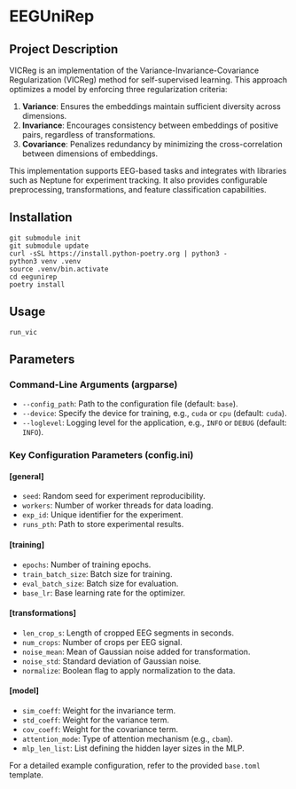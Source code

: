 # EEGUniRep


## Project Description

VICReg is an implementation of the Variance-Invariance-Covariance Regularization (VICReg) method for self-supervised learning. This approach optimizes a model by enforcing three regularization criteria:

1. **Variance**: Ensures the embeddings maintain sufficient diversity across dimensions.
2. **Invariance**: Encourages consistency between embeddings of positive pairs, regardless of transformations.
3. **Covariance**: Penalizes redundancy by minimizing the cross-correlation between dimensions of embeddings.

This implementation supports EEG-based tasks and integrates with libraries such as Neptune for experiment tracking. It also provides configurable preprocessing, transformations, and feature classification capabilities.

## Installation
```
git submodule init
git submodule update
curl -sSL https://install.python-poetry.org | python3 -
python3 venv .venv
source .venv/bin.activate
cd eegunirep
poetry install
```

## Usage
```
run_vic
```

## Parameters

### Command-Line Arguments (argparse)

- `--config_path`: Path to the configuration file (default: `base`).
- `--device`: Specify the device for training, e.g., `cuda` or `cpu` (default: `cuda`).
- `--loglevel`: Logging level for the application, e.g., `INFO` or `DEBUG` (default: `INFO`).

### Key Configuration Parameters (config.ini)

#### [general]
- `seed`: Random seed for experiment reproducibility.
- `workers`: Number of worker threads for data loading.
- `exp_id`: Unique identifier for the experiment.
- `runs_pth`: Path to store experimental results.

#### [training]
- `epochs`: Number of training epochs.
- `train_batch_size`: Batch size for training.
- `eval_batch_size`: Batch size for evaluation.
- `base_lr`: Base learning rate for the optimizer.

#### [transformations]
- `len_crop_s`: Length of cropped EEG segments in seconds.
- `num_crops`: Number of crops per EEG signal.
- `noise_mean`: Mean of Gaussian noise added for transformation.
- `noise_std`: Standard deviation of Gaussian noise.
- `normalize`: Boolean flag to apply normalization to the data.

#### [model]
- `sim_coeff`: Weight for the invariance term.
- `std_coeff`: Weight for the variance term.
- `cov_coeff`: Weight for the covariance term.
- `attention_mode`: Type of attention mechanism (e.g., `cbam`).
- `mlp_len_list`: List defining the hidden layer sizes in the MLP.

For a detailed example configuration, refer to the provided `base.toml` template.
